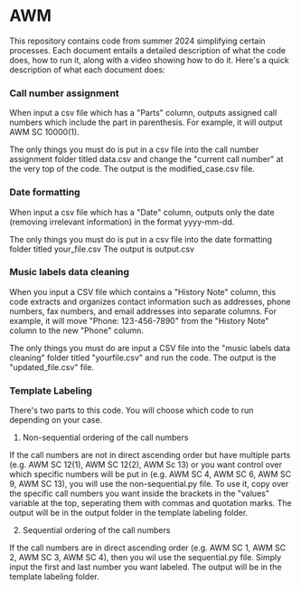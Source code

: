 # AWM
This repository contains code from summer 2024 simplifying certain processes. Each document entails a detailed description of what the code does, how to run it, along with a video showing how to do it. Here's a quick description of what each document does:

### Call number assignment 
When input a csv file which has a "Parts" column, outputs assigned call numbers which include the part in parenthesis. For example, it will output AWM SC 10000(1). 

The only things you must do is put in a csv file into the call number assignment folder titled data.csv and change the "current call number" at the very top of the code. The output is the modified_case.csv file. 

### Date formatting 
When input a csv file which has a "Date" column, outputs only the date (removing irrelevant information) in the format yyyy-mm-dd. 

The only things you must do is put in a csv file into the date formatting folder titled your_file.csv The output is output.csv 

### Music labels data cleaning
When you input a CSV file which contains a "History Note" column, this code extracts and organizes contact information such as addresses, phone numbers, fax numbers, and email addresses into separate columns. For example, it will move "Phone: 123-456-7890" from the "History Note" column to the new "Phone" column.

The only things you must do are input a CSV file into the "music labels data cleaning" folder titled "yourfile.csv" and run the code. The output is the "updated_file.csv" file.

### Template Labeling
There's two parts to this code. You will choose which code to run depending on your case. 
1. Non-sequential ordering of the call numbers

If the call numbers are not in direct ascending order but have multiple parts (e.g. AWM SC 12(1), AWM SC 12(2), AWM Sc 13) or you want control over which specific numbers will be put in (e.g. AWM SC 4, AWM SC 6, AWM SC 9, AWM SC 13), you will use the non-sequential.py file. To use it, copy over the specific call numbers you want inside the brackets in the "values" variable at the top, seperating them with commas and quotation marks. The output will be in the output folder in the template labeling folder. 

2. Sequential ordering of the call numbers 

If the call numbers are in direct ascending order (e.g. AWM SC 1, AWM SC 2, AWM SC 3, AWM SC 4), then you wil use the sequential.py file. Simply input the first and last number you want labeled. The output will be in the template labeling folder. 
